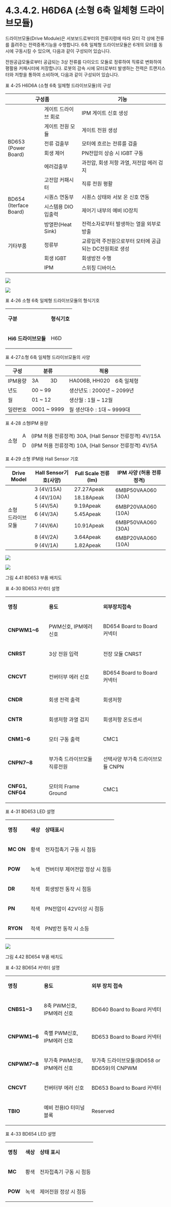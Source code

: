 ﻿# 4.3.4.2. H6D6A (소형 6축 일체형 드라이브모듈)

드라이브모듈(Drive Module)은 서보보드로부터의 전류지령에 따라 모터 각 상에 전류를 흘려주는 전력증폭기능을 수행합니다. 6축 일체형 드라이브모듈은 6개의 모터를 동시에 구동시킬 수 있으며, 다음과 같이 구성되어 있습니다.

전원공급모듈로부터 공급되는 3상 전류를 다이오드 모듈로 정류하여 직류로 변화하여 평활용 커패시터에 저장합니다. 로봇의 감속 시에 모터로부터 발생하는 전력은 트랜지스터와 저항을 통하여 소비하며, 다음과 같이 구성되어 있습니다.

표 4-25 H6D6A (소형 6축 일체형 드라이브모듈)의 구성

<table>
<thead>
  <tr>
    <th colspan="2">구성품</th>
    <th>기능</th>
  </tr>
</thead>
<tbody>
  <tr>
    <td rowspan="6">BD653<br>(Power Board)</td>
    <td>게이트 드라이브 회로</td>
    <td>IPM 게이트 신호 생성</td>
  </tr>
  <tr>
    <td>게이트 전원 모듈</td>
    <td>게이트 전원 생성</td>
  </tr>
  <tr>
    <td>전류 검출부</td>
    <td>모터에 흐르는 전류를 검출</td>
  </tr>
  <tr>
    <td>회생 제어</td>
    <td>PN전압의 상승 시 IGBT 구동</td>
  </tr>
  <tr>
    <td>에러검출부</td>
    <td>과전압, 회생 저항 과열, 저전압 에러 검지</td>
  </tr>
  <tr>
    <td>고전압 커패시터</td>
    <td>직류 전원 평활</td>
  </tr>
  <tr>
    <td rowspan="2">BD654<br>(Iterface Board)</td>
    <td>시퀀스 연동부</td>
    <td>시퀀스 상태와 서보 온 신호 연동</td>
  </tr>
  <tr>
    <td>시스템용 DIO 입출력</td>
    <td>제어기 내부의 예비 IO장치</td>
  </tr>
  <tr>
    <td rowspan="4">기타부품</td>
    <td>방열판(Heat Sink)</td>
    <td>전력소자로부터 발생하는 열을 외부로 방출</td>
  </tr>
  <tr>
    <td>정류부</td>
    <td>교류입력 주전원으로부터 모터에 공급되는 DC전원회로 생성</td>
  </tr>
  <tr>
    <td>회생 IGBT</td>
    <td>회생방전 수행</td>
  </tr>
  <tr>
    <td>IPM</td>
    <td>스위칭 디바이스</td>
  </tr>
</tbody>
</table>

![](../../../_assets/4.3.4.2._-_주의1.png  )

![](../../../_assets/소형_6축_일체형_드라이브모듈_형번_구성.png  )

표 4-26 소형 6축 일체형 드라이브모듈의 형식기호

<table>
<tbody>
<tr class="odd">
<td><p><strong>구분</strong></p></td>
<td><p><strong>형식기호</strong></p></td>
</tr>
<tr class="even">
<td><p><strong>Hi6 드라이브모듈</strong></p></td>
<td><p>H6D</p></td>
</tr>
</tbody>
</table>

표 4-27소형 6축 일체형 드라이브모듈의 사양

<table>
<thead>
  <tr>
    <th>구성</th>
    <th colspan="2">분류</th>
    <th colspan="2">적용</th>
  </tr>
</thead>
<tbody>
  <tr>
    <td>IPM용량</td>
    <td>3A</td>
    <td>3D</td>
    <td>HA006B, HH020</td>
    <td>6축 일체형</td>
  </tr>
  <tr>
    <td>년도</td>
    <td colspan="2">00 ~ 99</td>
    <td colspan="2">생산년도 : 2000년 ~ 2099년</td>
  </tr>
  <tr>
    <td>월</td>
    <td colspan="2">01 ~ 12</td>
    <td colspan="2">생산월 : 1월 ~ 12월</td>
  </tr>
  <tr>
    <td>일련번호</td>
    <td colspan="2">0001 ~ 9999</td>
    <td colspan="2">월 생산대수 : 1대 ~ 9999대</td>
  </tr>
</tbody>
</table>

표 4-28 소형IPM 용량

<table>
<thead>
  <tr>
    <td rowspan="2">소형</td>
    <td>A</td>
    <td>(IPM 허용 전류정격) 30A, (Hall Sensor 전류정격) 4V/15A</td>
  </tr>
  <tr>
    <td>D</td>
    <td>(IPM 허용 전류정격) 10A, (Hall Sensor 전류정격) 4V/5A</td>
  </tr>
</thead>
</table>

표 4-29 소형 IPM용 Hall Sensor 기호

<table>
<thead>
  <tr>
    <th>Drive Model</th>
    <th>Hall Sensor기호(사양)</th>
    <th>Full Scale 전류(Im)</th>
    <th>IPM 사양 (허용 전류정격)</th>
  </tr>
</thead>
<tbody>
  <tr>
    <td rowspan="7">소형<br>드라이브모듈</td>
    <td>3 (4V/15A)</td>
    <td>27.27Apeak</td>
    <td rowspan="2">6MBP50VAA060 (30A)</td>
  </tr>
  <tr>
    <td>4 (4V/10A)</td>
    <td>18.18Apeak</td>
  </tr>
  <tr>
    <td>5 (4V/5A)</td>
    <td>9.19Apeak</td>
    <td rowspan="2">6MBP20VAA060 (10A)</td>
  </tr>
  <tr>
    <td>6 (4V/3A)</td>
    <td>5.45Apeak</td>
  </tr>
  <tr>
    <td>7 (4V/6A)</td>
    <td>10.91Apeak</td>
    <td>6MBP50VAA060 (30A)</td>
  </tr>
  <tr>
    <td>8 (4V/2A)</td>
    <td>3.64Apeak</td>
    <td rowspan="2">6MBP20VAA060 (10A)</td>
  </tr>
  <tr>
    <td>9 (4V/1A)</td>
    <td>1.82Apeak</td>
  </tr>
</tbody>
</table>

![](../../../_assets/4.3.4.2._-_주의2.png  )

![](../../../_assets/그림_4.41_BD653_부품_배치도.png  )

그림 4.41 BD653 부품 배치도

표 4-30 BD653 커넥터 설명

<table>
<tbody>
<tr class="odd">
<td><p><strong>명칭</strong></p></td>
<td><p><strong>용도</strong></p></td>
<td><p><strong>외부장치접속</strong></p></td>
</tr>
<tr class="even">
<td><p><strong>CNPWM1~6</strong></p></td>
<td><p>PWM신호, IPM에러 신호</p></td>
<td><p>BD654 Board to Board 커넥터</p></td>
</tr>
<tr class="odd">
<td><p><strong>CNRST</strong></p></td>
<td><p>3상 전원 입력</p></td>
<td><p>전장 모듈 CNRST</p></td>
</tr>
<tr class="even">
<td><p><strong>CNCVT</strong></p></td>
<td><p>컨버터부 에러 신호</p></td>
<td><p>BD654 Board to Board 커넥터</p></td>
</tr>
<tr class="odd">
<td><p><strong>CNDR</strong></p></td>
<td><p>회생 전력 출력</p></td>
<td><p>회생저항</p></td>
</tr>
<tr class="even">
<td><p><strong>CNTR</strong></p></td>
<td><p>회생저항 과열 검지</p></td>
<td><p>회생저항 온도센서</p></td>
</tr>
<tr class="odd">
<td><p><strong>CNM1~6</strong></p></td>
<td><p>모터 구동 출력</p></td>
<td><p>CMC1</p></td>
</tr>
<tr class="even">
<td><p><strong>CNPN7~8</strong></p></td>
<td><p>부가축 드라이브모듈 직류전원</p></td>
<td><p>선택사양 부가축 드라이브모듈 CNPN</p></td>
</tr>
<tr class="odd">
<td><p><strong>CNFG1, CNFG4</strong></p></td>
<td><p>모터의 Frame Ground</p></td>
<td><p>CMC1</p></td>
</tr>
</tbody>
</table>

표 4-31 BD653 LED 설명

<table>
<tbody>
<tr class="odd">
<td><p><strong>명칭</strong></p></td>
<td><p><strong>색상</strong></p></td>
<td><p><strong>상태표시</strong></p></td>
</tr>
<tr class="even">
<td><p><strong>MC ON</strong></p></td>
<td><p>황색</p></td>
<td><p>전자접촉기 구동 시 점등</p></td>
</tr>
<tr class="odd">
<td><p><strong>POW</strong></p></td>
<td><p>녹색</p></td>
<td><p>컨버터부 제어전압 정상 시 점등</p></td>
</tr>
<tr class="even">
<td><p><strong>DR</strong></p></td>
<td><p>적색</p></td>
<td><p>회생방전 동작 시 점등</p></td>
</tr>
<tr class="odd">
<td><p><strong>PN</strong></p></td>
<td><p>적색</p></td>
<td><p>PN전압이 42V이상 시 점등</p></td>
</tr>
<tr class="even">
<td><p><strong>RYON</strong></p></td>
<td><p>적색</p></td>
<td><p>PN방전 동작 시 소등</p></td>
</tr>
</tbody>
</table>

![](../../../_assets/그림_4.42_BD654_부품_배치도.png  )

그림 4.42 BD654 부품 배치도

표 4-32 BD654 커넥터 설명

<table>
<tbody>
<tr class="odd">
<td><p><strong>명칭</strong></p></td>
<td><p><strong>용도</strong></p></td>
<td><p><strong>외부 장치 접속</strong></p></td>
</tr>
<tr class="even">
<td><p><strong>CNBS1~3</strong></p></td>
<td><p>8축 PWM신호, IPM에러 신호</p></td>
<td><p>BD640 Board to Board 커넥터</p></td>
</tr>
<tr class="odd">
<td><p><strong>CNPWM1~6</strong></p></td>
<td><p>축별 PWM신호, IPM에러 신호</p></td>
<td><p>BD653 Board to Board 커넥터</p></td>
</tr>
<tr class="even">
<td><p><strong>CNPWM7~8</strong></p></td>
<td><p>부가축 PWM신호, IPM에러 신호</p></td>
<td><p>부가축 드라이브모듈(BD658 or BD659)의 CNPWM</p></td>
</tr>
<tr class="odd">
<td><p><strong>CNCVT</strong></p></td>
<td><p>컨버터부 에러 신호</p></td>
<td><p>BD653 Board to Board 커넥터</p></td>
</tr>
<tr class="even">
<td><p><strong>TBIO</strong></p></td>
<td><p>예비 전용IO 터미널블록</p></td>
<td><p>Reserved</p></td>
</tr>
</tbody>
</table>

표 4-33 BD654 LED 설명

<table>
<tbody>
<tr class="odd">
<td><p><strong>명칭</strong></p></td>
<td><p><strong>색상</strong></p></td>
<td><p><strong>상태 표시</strong></p></td>
</tr>
<tr class="even">
<td><p><strong>MC</strong></p></td>
<td><p>황색</p></td>
<td><p>전자접촉기 구동 시 점등</p></td>
</tr>
<tr class="odd">
<td><p><strong>POW</strong></p></td>
<td><p>녹색</p></td>
<td><p>제어전원 정상 시 점등</p></td>
</tr>
</tbody>
</table>
